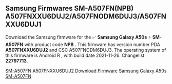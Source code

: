 <h2>Samsung Firmwares SM-A507FN(NPB) A507FNXXU6DUJ2/A507FNODM6DUJ3/A507FNXXU6DUJ1</h2>
Download the Samsung firmware for the ✅ <strong>Samsung Galaxy A50s </strong> ⭐ <strong>SM-A507FN</strong> with product code <strong>NPB</strong> . This firmware has version number PDA <strong>A507FNXXU6DUJ2</strong> and CSC A507FNODM6DUJ3. The operating system of this firmware is Android R , with build date 2021-11-26. Changelist <strong>22797713</strong>.


[SM-A507FN](https://samfirm.shop/samsung/model/SM-A507FN)
[A507FNXXU6DUJ2](https://samfirm.shop/samsung/pda/A507FNXXU6DUJ2)
[Download Firmware Samsung Galaxy A50s SM-A507FN](https://samfirm.shop/samsung/firmware/477937)
